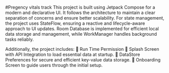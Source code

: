 #Pregency vitals track
This project is built using Jetpack Compose for a modern and declarative UI. It follows the
architecture to maintain a clear separation of concerns and ensure better scalability.
For state management, the project uses StateFlow, ensuring a reactive and lifecycle-aware 
approach to UI updates. Room Database is implemented for efficient local data storage and 
management, while WorkManager handles background tasks reliably.

Additionally, the project includes:
 Run Time Permission
 Splash Screen with API Integration to load essential data at startup.
 DataStore Preferences for secure and efficient key-value data storage.
 Onboarding Screen to guide users through the initial setup.
